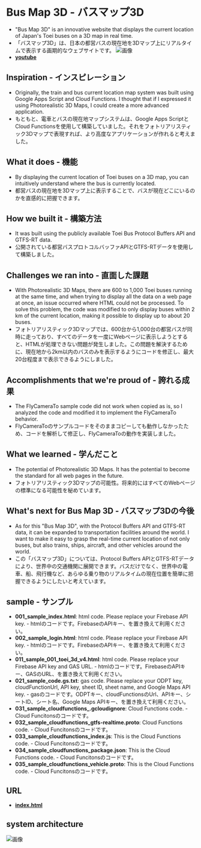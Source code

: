 ﻿# Bus Map 3D - バスマップ3D
- "Bus Map 3D" is an innovative website that displays the current location of Japan's Toei buses on a 3D map in real time.
- 「バスマップ3D」は、日本の都営バスの現在地を3Dマップ上にリアルタイムで表示する画期的なウェブサイトです。
![画像](https://kickboxerj0322.github.io/bus-map-3d/061_page.png)
- **[youtube](https://www.youtube.com/watch?v=rbp-JG-BtGU)**

## Inspiration - インスピレーション
- Originally, the train and bus current location map system was built using Google Apps Script and Cloud Functions. I thought that if I expressed it using Photorealistic 3D Maps, I could create a more advanced application.
- もともと、電車とバスの現在地マップシステムは、Google Apps ScriptとCloud Functionsを使用して構築していました。それをフォトリアリスティック3Dマップで表現すれば、より高度なアプリケーションが作れると考えました。

## What it does - 機能
- By displaying the current location of Toei buses on a 3D map, you can intuitively understand where the bus is currently located.
- 都営バスの現在地を3Dマップ上に表示することで、バスが現在どこにいるのかを直感的に把握できます。

## How we built it - 構築方法
- It was built using the publicly available Toei Bus Protocol Buffers API and GTFS-RT data.
- 公開されている都営バスプロトコルバッファAPIとGTFS-RTデータを使用して構築しました。

## Challenges we ran into - 直面した課題
- With Photorealistic 3D Maps, there are 600 to 1,000 Toei buses running at the same time, and when trying to display all the data on a web page at once, an issue occurred where HTML could not be processed. To solve this problem, the code was modified to only display buses within 2 km of the current location, making it possible to display up to about 20 buses.
- フォトリアリスティック3Dマップでは、600台から1,000台の都営バスが同時に走っており、すべてのデータを一度にWebページに表示しようとすると、HTMLが処理できない問題が発生しました。この問題を解決するために、現在地から2km以内のバスのみを表示するようにコードを修正し、最大20台程度まで表示できるようにしました。

## Accomplishments that we're proud of - 誇れる成果
- The FlyCameraTo sample code did not work when copied as is, so I analyzed the code and modified it to implement the FlyCameraTo behavior.
- FlyCameraToのサンプルコードをそのままコピーしても動作しなかったため、コードを解析して修正し、FlyCameraToの動作を実装しました。

## What we learned - 学んだこと
- The potential of Photorealistic 3D Maps. It has the potential to become the standard for all web pages in the future.
- フォトリアリスティック3Dマップの可能性。将来的にはすべてのWebページの標準になる可能性を秘めています。

## What's next for Bus Map 3D - バスマップ3Dの今後
- As for this "Bus Map 3D", with the Protocol Buffers API and GTFS-RT data, it can be expanded to transportation facilities around the world. I want to make it easy to grasp the real-time current location of not only buses, but also trains, ships, aircraft, and other vehicles around the world.
- この「バスマップ3D」については、Protocol Buffers APIとGTFS-RTデータにより、世界中の交通機関に展開できます。バスだけでなく、世界中の電車、船、飛行機など、あらゆる乗り物のリアルタイムの現在位置を簡単に把握できるようにしたいと考えています。

## sample - サンプル
- **001_sample_index.html**: html code. Please replace your Firebase API key. - htmlのコードです。FirebaseのAPIキー、を置き換えて利用ください。
- **002_sample_login.html**: html code. Please replace your Firebase API key. - htmlのコードです。FirebaseのAPIキー、を置き換えて利用ください。
- **011_sample_001_toei_3d_v4.html**: html code. Please replace your Firebase API key and GAS URL. - htmlのコードです。FirebaseのAPIキー、GASのURL、を置き換えて利用ください。
- **021_sample_code.gs.txt**: gas code. Please replace your ODPT key, cloudFunctionUrl, API key, sheet ID, sheet name, and Google Maps API key. - gasのコードです。ODPTキー、cloudFunctionsのUrl、APIキー、シートID、シート名、Google Maps APIキー、を置き換えて利用ください。
- **031_sample_cloudfunctions_.gcloudignore**: Cloud Functions code. - Cloud Funcitonsのコードです。
- **032_sample_cloudfunctions_gtfs-realtime.proto**: Cloud Functions code. - Cloud Funcitonsのコードです。
- **033_sample_cloudfunctions_index.js**: This is the Cloud Functions code. - Cloud Funcitonsのコードです。
- **034_sample_cloudfunctions_package.json**: This is the Cloud Functions code. - Cloud Funcitonsのコードです。
- **035_sample_cloudfunctions_vehicle.proto**: This is the Cloud Functions code. - Cloud Funcitonsのコードです。

## URL
- **[index.html](https://kickboxerj0322.github.io/bus-map-3d/)**

## system architecture
![画像](https://kickboxerj0322.github.io/bus-map-3d/069_system_architecture.png)
